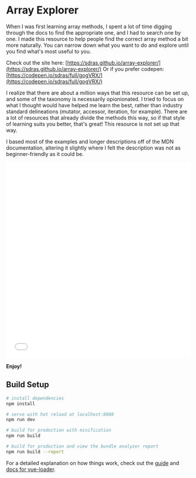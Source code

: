 # Array Explorer

When I was first learning array methods, I spent a lot of time digging through the docs to find the appropriate one, and I had to search one by one. I made this resource to help people find the correct array method a bit more naturally. You can narrow down what you want to do and explore until you find what's most useful to you.

Check out the site here: [https://sdras.github.io/array-explorer/](https://sdras.github.io/array-explorer/)
Or if you prefer codepen: [https://codepen.io/sdras/full/gogVRX/](https://codepen.io/sdras/full/gogVRX/)

I realize that there are about a million ways that this resource can be set up, and some of the taxonomy is necessarily opionionated. I tried to focus on what I thought would have helped me learn the best, rather than industry standard delineations (mutator, accessor, iteration, for example). There are a lot of resources that already divide the methods this way, so if that style of learning suits you better, that's great! This resource is not set up that way.

I based most of the examples and longer descriptions off of the MDN documentation, altering it slightly where I felt the description was not as beginner-friendly as it could be.

<iframe height='534' scrolling='no' title='Array Explorer' src='//codepen.io/sdras/embed/gogVRX/?height=534&theme-id=22041&default-tab=result&embed-version=2' frameborder='no' allowtransparency='true' allowfullscreen='true' style='width: 100%;'>See the Pen <a href='https://codepen.io/sdras/pen/gogVRX/'>Array Explorer</a> by Sarah Drasner (<a href='https://codepen.io/sdras'>@sdras</a>) on <a href='https://codepen.io'>CodePen</a>.
</iframe>

**Enjoy!**

## Build Setup

```bash
# install dependencies
npm install

# serve with hot reload at localhost:8080
npm run dev

# build for production with minification
npm run build

# build for production and view the bundle analyzer report
npm run build --report
```

For a detailed explanation on how things work, check out the [guide](http://vuejs-templates.github.io/webpack/) and [docs for vue-loader](http://vuejs.github.io/vue-loader).
